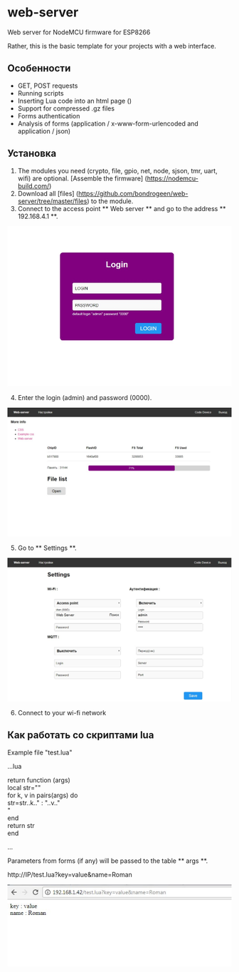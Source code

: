 # web-server

Web server for NodeMCU firmware for ESP8266

Rather, this is the basic template for your projects with a web interface.


## Особенности

* GET, POST requests
* Running scripts
* Inserting Lua code into an html page (<? Lua return (node.chipid ())?>)
* Support for compressed .gz files
* Forms authentication
* Analysis of forms (application / x-www-form-urlencoded and application / json)

## Установка

1. The modules you need (crypto, file, gpio, net, node, sjson, tmr, uart, wifi) are optional. [Assemble the firmware] (https://nodemcu-build.com/)
2. Download all [files] (https://github.com/bondrogeen/web-server/tree/master/files) to the module.
3. Connect to the access point ** Web server ** and go to the address ** 192.168.4.1 **.
			
![Logo](doc/web_server_login.jpg)
			
4. Enter the login (admin) and password (0000).
			
![Logo](doc/web_server_index_page.jpg)
			
5. Go to ** Settings **.
			
![Logo](doc/web_server_settings_page.jpg)

6. Connect to your wi-fi network

## Как работать со скриптами lua

Example file "test.lua"
   
...lua
   
return function (args)   
 local str=""   
 for k, v in pairs(args) do   
  str=str..k.." : "..v.."<br>"    
 end    
 return str    
end   
   
... 
   

Parameters from forms (if any) will be passed to the table ** args **.

http://IP/test.lua?key=value&name=Roman

![test.lua](doc/test_lua_args.jpg)

